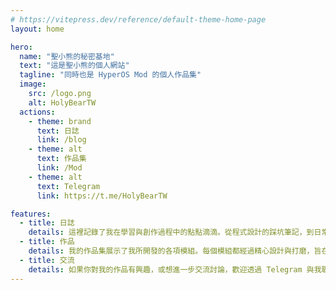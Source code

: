 ```yaml
---
# https://vitepress.dev/reference/default-theme-home-page
layout: home

hero:
  name: "聖小熊的秘密基地"
  text: "這是聖小熊的個人網站"
  tagline: "同時也是 HyperOS Mod 的個人作品集"
  image:
    src: /logo.png
    alt: HolyBearTW
  actions:
    - theme: brand
      text: 日誌
      link: /blog
    - theme: alt
      text: 作品集
      link: /Mod
    - theme: alt
      text: Telegram
      link: https://t.me/HolyBearTW

features:
  - title: 日誌
    details: 這裡記錄了我在學習與創作過程中的點點滴滴。從程式設計的踩坑筆記，到日常生活的觀察思考，這些日誌都是我真實的成長軌跡。希望能透過分享我的經驗，為你帶來一些啟發或共鳴。
  - title: 作品
    details: 我的作品集展示了我所開發的各項模組。每個模組都經過精心設計與打磨，旨在解決特定的問題或提供實用的功能。雖然這裡僅列出項目，但你可以在 Telegram 上找到完整的作品展示與細節。
  - title: 交流
    details: 如果你對我的作品有興趣，或想進一步交流討論，歡迎透過 Telegram 與我聯繫。我也會不定期在群組裡分享最新的開發進度與想法，期待能與你一同在技術的道路上成長。
---
```

